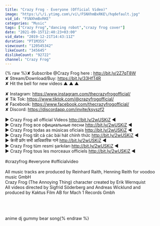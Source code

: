 ```yaml
---
title: "Crazy Frog - Everyone (Official Video)"
image: "https:\/\/i.ytimg.com\/vi\/FSNXhmBxRKE\/hqdefault.jpg"
vid_id: "FSNXhmBxRKE"
categories: "Music"
tags: ["Crazy Frog","dancing robot","crazy frog cover"]
date: "2021-09-15T12:40:23+03:00"
vid_date: "2019-12-21T14:43:11Z"
duration: "PT1M35S"
viewcount: "120545342"
likeCount: "345645"
dislikeCount: "92722"
channel: "Crazy Frog"
---
```

{% raw %}✘ Subscribe @Crazy Frog here : <a rel="nofollow" target="blank" href="http://bit.ly/2Z7qT8W">http://bit.ly/2Z7qT8W</a> <br />✘ Stream/Download/Buy:  <a rel="nofollow" target="blank" href="https://bit.ly/33HfT4R">https://bit.ly/33HfT4R</a><br />✘ Hit the bell for new videos ▲ ▲ ▲ <br /><br />✘ Instagram: <a rel="nofollow" target="blank" href="https://www.instagram.com/thecrazyfrogofficial/">https://www.instagram.com/thecrazyfrogofficial/</a><br />✘ Tik Tok: <a rel="nofollow" target="blank" href="https://www.tiktok.com/@crazyfrogofficial/">https://www.tiktok.com/@crazyfrogofficial/</a><br />✘ Facebook: <a rel="nofollow" target="blank" href="https://www.facebook.com/thecrazyfrogofficial/">https://www.facebook.com/thecrazyfrogofficial/</a><br />✘ Discord: <a rel="nofollow" target="blank" href="https://discordapp.com/invite/ksyszf2">https://discordapp.com/invite/ksyszf2</a><br /><br />► Crazy Frog all official Videos <a rel="nofollow" target="blank" href="http://bit.ly/2wUSKiZ">http://bit.ly/2wUSKiZ</a> ◀︎<br />► Crazy Frog все официальные песни <a rel="nofollow" target="blank" href="http://bit.ly/2wUSKiZ">http://bit.ly/2wUSKiZ</a> ◀︎<br />► Crazy Frog todas as músicas oficiais <a rel="nofollow" target="blank" href="http://bit.ly/2wUSKiZ">http://bit.ly/2wUSKiZ</a> ◀︎ <br />► Crazy Frog tất cả các bài hát chính thức <a rel="nofollow" target="blank" href="http://bit.ly/2wUSKiZ">http://bit.ly/2wUSKiZ</a> ◀︎<br />► क्रेजी फ्रॉग सभी आधिकारिक गाने <a rel="nofollow" target="blank" href="http://bit.ly/2wUSKiZ">http://bit.ly/2wUSKiZ</a> ◀︎<br />► Crazy Frog tüm resmi şarkıları <a rel="nofollow" target="blank" href="http://bit.ly/2wUSKiZ">http://bit.ly/2wUSKiZ</a> ◀︎<br />► Crazy Frog tous les morceaux officiels <a rel="nofollow" target="blank" href="http://bit.ly/2wUSKiZ">http://bit.ly/2wUSKiZ</a> ◀︎<br /><br />#crazyfrog #everyone #officialvideo<br /><br />All music tracks are produced by Reinhard Raith, Henning Reith for voodoo music GmbH<br />Crazy Frog (The Annoying Thing) character created by Erik Wernquist<br />All videos directed by Sigfrid Söderberg and Andreas Wicklund and produced by Kaktus Film AB for Mach 1 Records Gmbh<br /><br /><br /><br /><br /> anime dj gummy bear song{% endraw %}
